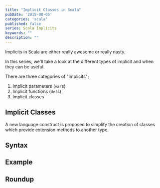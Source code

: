 ```yaml
---
title: "Implicit Classes in Scala"
pubDate: '2015-08-05'
categories: 'scala'
published: false
series: Scala Implicits
keywords: ""
description: ""
---
```


Implicits in Scala are either really awesome or really nasty. 

In this series, we'll take a look at the different types of implicit and when they can be useful.

There are three categories of "implicits";

1. Implicit parameters (`var`s)
1. Implicit functions (`def`s)
1. Implicit classes

<!-- more -->

## Implicit Classes

A new language construct is proposed to simplify the creation of classes which provide extension methods to another type.

## Syntax

## Example

## Roundup